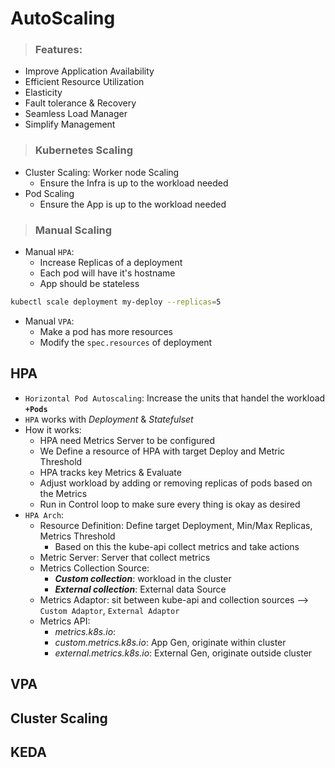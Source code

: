 # AutoScaling
> ### Features:
- Improve Application Availability
- Efficient Resource Utilization
- Elasticity
- Fault tolerance & Recovery
- Seamless Load Manager
- Simplify Management
> ### Kubernetes Scaling

- Cluster Scaling: Worker node Scaling
    - Ensure the Infra is up to the workload needed
- Pod Scaling
    - Ensure the App is up to the workload needed
> ### Manual Scaling 
- Manual `HPA`:
    - Increase Replicas of a deployment 
    - Each pod will have it's hostname
    - App should be stateless
```bash
kubectl scale deployment my-deploy --replicas=5
```
- Manual `VPA`:
    - Make a pod has more resources
    - Modify the `spec.resources` of deployment

## HPA
- `Horizontal Pod Autoscaling`:  Increase the units that handel the workload **`+Pods`**
- `HPA` works with *Deployment* & *Statefulset*
- How it works:
    - HPA need Metrics Server to be configured
    - We Define a resource of HPA with target Deploy and Metric Threshold 
    - HPA tracks key Metrics & Evaluate
    - Adjust workload by adding or removing replicas of pods based on the Metrics
    - Run in Control loop to make sure every thing is okay as desired
- `HPA Arch`:
    - Resource Definition: Define target Deployment, Min/Max Replicas, Metrics Threshold
        - Based on this the kube-api collect metrics and take actions
    - Metric Server: Server that collect metrics 
    - Metrics Collection Source: 
        - ***Custom collection***: workload in the cluster 
        - ***External collection***: External data Source
    - Metrics Adaptor: sit between kube-api and collection sources --> `Custom Adaptor`, `External Adaptor`
    - Metrics API: 
        - *metrics.k8s.io*: 
        - *custom.metrics.k8s.io*: App Gen, originate within cluster
        - *external.metrics.k8s.io*: External Gen, originate outside cluster

## VPA

## Cluster Scaling

## KEDA
